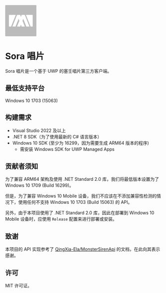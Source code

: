 <img src="./assets/icon.png" width="100px"/>

# Sora 唱片

Sora 唱片是一个基于 UWP 的塞壬唱片第三方客户端。

## 最低支持平台

Windows 10 1703 (15063)

## 构建需求

- Visual Studio 2022 及以上
- .NET 8 SDK（为了使用最新的 C# 语言版本）
- Windows 10 SDK (至少为 16299，因为需要生成 ARM64 版本的程序)
    - 需安装 Windows SDK for UWP Managed Apps

## 贡献者须知

为了兼容 ARM64 架构及使用 .NET Standard 2.0 库，我们将最低版本设置为了 Windows 10 1709 (Build 16299)。

但是，为了兼容 Windows 10 Mobile 设备，我们不应该在不添加兼容性检测的情况下，使用任何不支持 Windows 10 1703 (Build 15063) 的 API。

另外，由于本项目使用了 .NET Standard 2.0 库，因此在部署到 Windows 10 Mobile 设备时，应使用 `Release` 配置来进行部署或安装。

## 致谢

本项目的 API 实现参考了 [QingXia-Ela/MonsterSirenApi](https://github.com/QingXia-Ela/MonsterSirenApi) 的文档，在此向其表示感谢。

## 许可

MIT 许可证。
